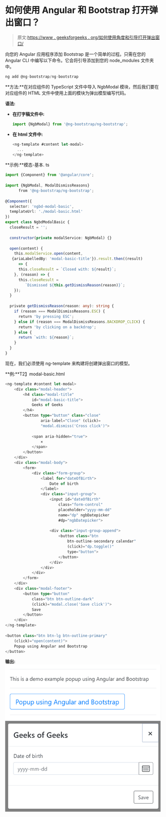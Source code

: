 # 如何使用 Angular 和 Bootstrap 打开弹出窗口？

> 原文:[https://www . geeksforgeeks . org/如何使用角度和引导打开弹出窗口/](https://www.geeksforgeeks.org/how-to-open-popup-using-angular-and-bootstrap/)

向您的 Angular 应用程序添加 Bootstrap 是一个简单的过程。只需在您的 Angular CLI 中编写以下命令。它会将引导添加到您的 node_modules 文件夹中。

```ts
ng add @ng-bootstrap/ng-bootstrap

```

**方法:**在对应组件的 TypeScript 文件中导入 NgbModal 模块，然后我们要在对应组件的 HTML 文件中使用上面的模块为弹出模型编写代码。

**语法:**

*   **在打字稿文件中:**

    ```ts
    import {NgbModal} from '@ng-bootstrap/ng-bootstrap';

    ```

*   **在 html 文件中:**

    ```ts
    <ng-template #content let-modal>
      ...
    </ng-template>

    ```

**示例:**模态-基本. ts

```ts
import {Component} from '@angular/core';

import {NgbModal, ModalDismissReasons} 
      from '@ng-bootstrap/ng-bootstrap';

@Component({
  selector: 'ngbd-modal-basic',
  templateUrl: './modal-basic.html'
})
export class NgbdModalBasic {
  closeResult = '';

  constructor(private modalService: NgbModal) {}

  open(content) {
    this.modalService.open(content,
   {ariaLabelledBy: 'modal-basic-title'}).result.then((result) 
      => {
      this.closeResult = `Closed with: ${result}`;
    }, (reason) => {
      this.closeResult = 
         `Dismissed ${this.getDismissReason(reason)}`;
    });
  }

  private getDismissReason(reason: any): string {
    if (reason === ModalDismissReasons.ESC) {
      return 'by pressing ESC';
    } else if (reason === ModalDismissReasons.BACKDROP_CLICK) {
      return 'by clicking on a backdrop';
    } else {
      return `with: ${reason}`;
    }
  }
}
```

现在，我们必须使用 ng-template 来构建将创建弹出窗口的模型。

**例:**T2】modal-basic.html

```ts
<ng-template #content let-modal>
    <div class="modal-header">
        <h4 class="modal-title" 
            id="modal-basic-title">
            Geeks of Geeks
        </h4>
        <button type="button" class="close"
                aria-label="Close" (click)=
                "modal.dismiss('Cross click')">

            <span aria-hidden="true">
                ×
            </span>
        </button>
    </div>
    <div class="modal-body">
        <form>
            <div class="form-group">
                <label for="dateOfBirth">
                    Date of birth
                </label>
                <div class="input-group">
                    <input id="dateOfBirth" 
                        class="form-control" 
                        placeholder="yyyy-mm-dd" 
                        name="dp" ngbDatepicker
                        #dp="ngbDatepicker">

                    <div class="input-group-append">
                        <button class="btn 
                            btn-outline-secondary calendar"
                            (click)="dp.toggle()"
                            type="button">
                        </button>
                    </div>
                </div>
            </div>
        </form>
    </div>
    <div class="modal-footer">
        <button type="button" 
            class="btn btn-outline-dark" 
            (click)="modal.close('Save click')">
            Save
        </button>
    </div>
</ng-template>

<button class="btn btn-lg btn-outline-primary" 
    (click)="open(content)">
    Popup using Angular and Bootstrap
</button>
```

**输出:**
![](img/1155e1ec7d31eca091b4eb41f0805c35.png)
![](img/c947f10ea20707dd3b6787cb16c7d3a6.png)
